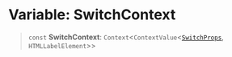 # Variable: SwitchContext

> `const` **SwitchContext**: `Context`\<`ContextValue`\<[`SwitchProps`](../type-aliases/SwitchProps.md), `HTMLLabelElement`\>\>
